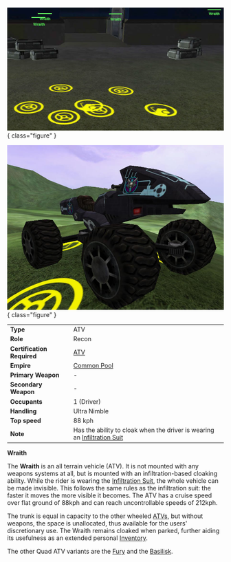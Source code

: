 ![](../images/Wraiths.jpg){ class="figure" }

![Wraith](../images/Wraith.jpg){ class="figure" }

|                            |                                                                                                           |
| -------------------------- | --------------------------------------------------------------------------------------------------------- |
| **Type**                   | ATV                                                                                                       |
| **Role**                   | Recon                                                                                                     |
| **Certification Required** | [ATV](<../certifications/ATV_(Certification).md>)                                                         |
| **Empire**                 | [Common Pool](../terminology/Common_Pool.md)                                                              |
| **Primary Weapon**         | \-                                                                                                        |
| **Secondary Weapon**       | \-                                                                                                        |
| **Occupants**              | 1 (Driver)                                                                                                |
| **Handling**               | Ultra Nimble                                                                                              |
| **Top speed**              | 88 kph                                                                                                    |
| **Note**                   | Has the ability to cloak when the driver is wearing an [Infiltration Suit](../armor/Infiltration_Suit.md) |

**Wraith**

The **Wraith** is an all terrain vehicle (ATV). It is not mounted with any
weapons systems at all, but is mounted with an infiltration-based cloaking
ability. While the rider is wearing the
[Infiltration Suit](../armor/Infiltration_Suit.md), the whole vehicle can be
made invisible. This follows the same rules as the infiltration suit: the faster
it moves the more visible it becomes. The ATV has a cruise speed over flat
ground of 88kph and can reach uncontrollable speeds of 212kph.

The trunk is equal in capacity to the other wheeled [ATVs](ATV.md), but without
weapons, the space is unallocated, thus available for the users' discretionary
use. The Wraith remains cloaked when parked, further aiding its usefulness as an
extended personal [Inventory](../terminology/Inventory.md).

The other Quad ATV variants are the [Fury](Fury.md) and the
[Basilisk](Basilisk.md).
